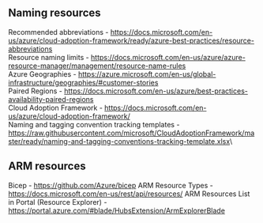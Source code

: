 ## Naming resources
Recommended abbreviations - <https://docs.microsoft.com/en-us/azure/cloud-adoption-framework/ready/azure-best-practices/resource-abbreviations>\
Resource naming limits - <https://docs.microsoft.com/en-us/azure/azure-resource-manager/management/resource-name-rules>\
Azure Geographies - <https://azure.microsoft.com/en-us/global-infrastructure/geographies/#customer-stories>\
Paired Regions - <https://docs.microsoft.com/en-us/azure/best-practices-availability-paired-regions>\
Cloud Adoption Framework - <https://docs.microsoft.com/en-us/azure/cloud-adoption-framework/>\
Naming and tagging convention tracking templates - <https://raw.githubusercontent.com/microsoft/CloudAdoptionFramework/master/ready/naming-and-tagging-conventions-tracking-template.xlsx>\

## ARM resources
Bicep - <https://github.com/Azure/bicep>
ARM Resource Types - <https://docs.microsoft.com/en-us/rest/api/resources/>
ARM Resources List in Portal (Resource Explorer) - <https://portal.azure.com/#blade/HubsExtension/ArmExplorerBlade>